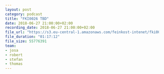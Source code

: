 ```yaml
---
layout: post
category: podcast
title: "FKI0026 TBD"
date: 2018-06-27 21:00:00+02:00
recording_date: 2018-06-27 21:00:00+02:00
file_url: "https://s3.eu-central-1.amazonaws.com/feinkost-intenet/fki0026.mp3"
file_duration: "01:17:12"
file_size: 55776391
team:
- josa
- robert
- stefan
- thomas
---
```


